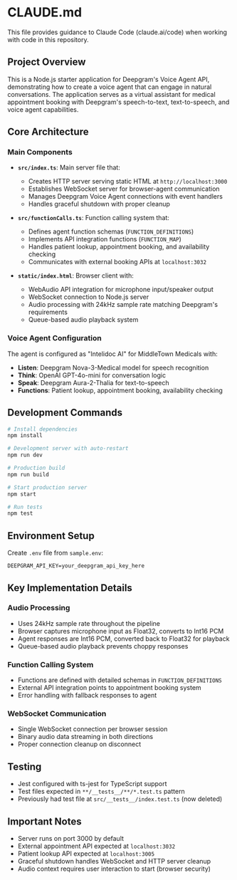 # CLAUDE.md

This file provides guidance to Claude Code (claude.ai/code) when working with code in this repository.

## Project Overview

This is a Node.js starter application for Deepgram's Voice Agent API, demonstrating how to create a voice agent that can engage in natural conversations. The application serves as a virtual assistant for medical appointment booking with Deepgram's speech-to-text, text-to-speech, and voice agent capabilities.

## Core Architecture

### Main Components

- **`src/index.ts`**: Main server file that:
  - Creates HTTP server serving static HTML at `http://localhost:3000`
  - Establishes WebSocket server for browser-agent communication
  - Manages Deepgram Voice Agent connections with event handlers
  - Handles graceful shutdown with proper cleanup

- **`src/functionCalls.ts`**: Function calling system that:
  - Defines agent function schemas (`FUNCTION_DEFINITIONS`)
  - Implements API integration functions (`FUNCTION_MAP`)
  - Handles patient lookup, appointment booking, and availability checking
  - Communicates with external booking APIs at `localhost:3032`

- **`static/index.html`**: Browser client with:
  - WebAudio API integration for microphone input/speaker output
  - WebSocket connection to Node.js server
  - Audio processing with 24kHz sample rate matching Deepgram's requirements
  - Queue-based audio playback system

### Voice Agent Configuration

The agent is configured as "Intelidoc AI" for MiddleTown Medicals with:
- **Listen**: Deepgram Nova-3-Medical model for speech recognition
- **Think**: OpenAI GPT-4o-mini for conversation logic
- **Speak**: Deepgram Aura-2-Thalia for text-to-speech
- **Functions**: Patient lookup, appointment booking, availability checking

## Development Commands

```bash
# Install dependencies
npm install

# Development server with auto-restart
npm run dev

# Production build
npm run build

# Start production server
npm start

# Run tests
npm test
```

## Environment Setup

Create `.env` file from `sample.env`:
```
DEEPGRAM_API_KEY=your_deepgram_api_key_here
```

## Key Implementation Details

### Audio Processing
- Uses 24kHz sample rate throughout the pipeline
- Browser captures microphone input as Float32, converts to Int16 PCM
- Agent responses are Int16 PCM, converted back to Float32 for playback
- Queue-based audio playback prevents choppy responses

### Function Calling System
- Functions are defined with detailed schemas in `FUNCTION_DEFINITIONS`
- External API integration points to appointment booking system
- Error handling with fallback responses to agent

### WebSocket Communication
- Single WebSocket connection per browser session
- Binary audio data streaming in both directions
- Proper connection cleanup on disconnect

## Testing

- Jest configured with ts-jest for TypeScript support
- Test files expected in `**/__tests__/**/*.test.ts` pattern
- Previously had test file at `src/__tests__/index.test.ts` (now deleted)

## Important Notes

- Server runs on port 3000 by default
- External appointment API expected at `localhost:3032`
- Patient lookup API expected at `localhost:3005`
- Graceful shutdown handles WebSocket and HTTP server cleanup
- Audio context requires user interaction to start (browser security)